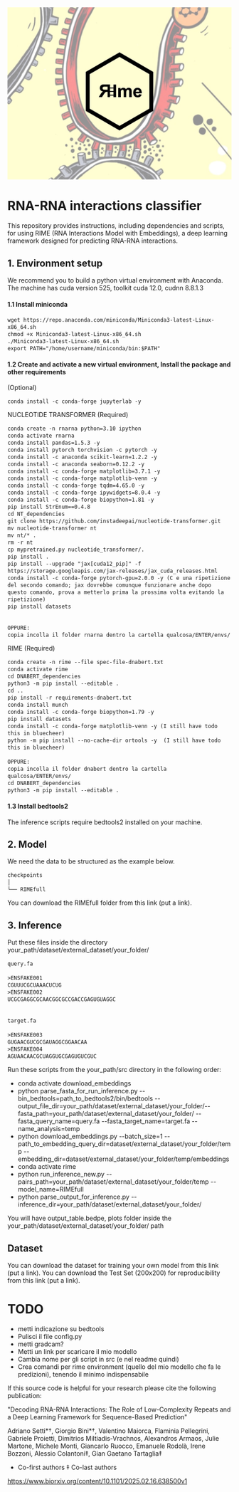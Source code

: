 <img src="RIMElogo.jpg">

# RNA-RNA interactions classifier
This repository provides instructions, including dependencies and scripts, for using RIME (RNA Interactions Model with Embeddings), a deep learning framework designed for predicting RNA-RNA interactions.

## 1. Environment setup 
We recommend you to build a python virtual environment with Anaconda.
The machine has cuda version 525, toolkit cuda 12.0, cudnn 8.8.1.3

#### 1.1 Install miniconda

```
wget https://repo.anaconda.com/miniconda/Miniconda3-latest-Linux-x86_64.sh
chmod +x Miniconda3-latest-Linux-x86_64.sh
./Miniconda3-latest-Linux-x86_64.sh
export PATH="/home/username/miniconda/bin:$PATH"
```

#### 1.2 Create and activate a new virtual environment, Install the package and other requirements


(Optional)
```
conda install -c conda-forge jupyterlab -y
```


NUCLEOTIDE TRANSFORMER (Required)

```
conda create -n rnarna python=3.10 ipython 
conda activate rnarna
conda install pandas=1.5.3 -y
conda install pytorch torchvision -c pytorch -y
conda install -c anaconda scikit-learn=1.2.2 -y
conda install -c anaconda seaborn=0.12.2 -y
conda install -c conda-forge matplotlib=3.7.1 -y
conda install -c conda-forge matplotlib-venn -y
conda install -c conda-forge tqdm=4.65.0 -y
conda install -c conda-forge ipywidgets=8.0.4 -y
conda install -c conda-forge biopython=1.81 -y
pip install StrEnum==0.4.8
cd NT_dependencies
git clone https://github.com/instadeepai/nucleotide-transformer.git
mv nucleotide-transformer nt
mv nt/* .
rm -r nt
cp mypretrained.py nucleotide_transformer/.
pip install .
pip install --upgrade "jax[cuda12_pip]" -f https://storage.googleapis.com/jax-releases/jax_cuda_releases.html
conda install -c conda-forge pytorch-gpu=2.0.0 -y (C e una ripetizione del secondo comando; jax dovrebbe comunque funzionare anche dopo questo comando, prova a metterlo prima la prossima volta evitando la ripetizione)
pip install datasets


OPPURE: 
copia incolla il folder rnarna dentro la cartella qualcosa/ENTER/envs/
``` 

RIME (Required)

```
conda create -n rime --file spec-file-dnabert.txt
conda activate rime
cd DNABERT_dependencies
python3 -m pip install --editable .
cd ..
pip install -r requirements-dnabert.txt
conda install munch
conda install -c conda-forge biopython=1.79 -y
pip install datasets
conda install -c conda-forge matplotlib-venn -y (I still have todo this in bluecheer)
python -m pip install --no-cache-dir ortools -y  (I still have todo this in bluecheer)

OPPURE: 
copia incolla il folder dnabert dentro la cartella qualcosa/ENTER/envs/
cd DNABERT_dependencies
python3 -m pip install --editable .
```

#### 1.3 Install bedtools2
The inference scripts require bedtools2 installed on your machine.

## 2. Model
We need the data to be structured as the example below.

```
checkpoints
│ 
└── RIMEfull
```

You can download the RIMEfull folder from this link (put a link).


## 3. Inference
Put these files inside the directory your_path/dataset/external_dataset/your_folder/

```
query.fa

>ENSFAKE001
CGUUUCGCUAAACUCUG
>ENSFAKE002
UCGCGAGGCGCAACGGCGCCGACCGAGUGUAGGC


target.fa

>ENSFAKE003
GUGAACGUCGCGAUAGGCGGAACAA
>ENSFAKE004
AGUAACAACGCUAGGUGCGAGUGUCGUC
```

Run these scripts from the your_path/src directory in the following order:
- conda activate download_embeddings 
- python parse_fasta_for_run_inference.py --bin_bedtools=path_to_bedtools2/bin/bedtools --output_file_dir=your_path/dataset/external_dataset/your_folder/--fasta_path=your_path/dataset/external_dataset/your_folder/ --fasta_query_name=query.fa --fasta_target_name=target.fa --name_analysis=temp
- python download_embeddings.py --batch_size=1 --path_to_embedding_query_dir=dataset/external_dataset/your_folder/temp --embedding_dir=dataset/external_dataset/your_folder/temp/embeddings
- conda activate rime
- python run_inference_new.py --pairs_path=your_path/dataset/external_dataset/your_folder/temp --model_name=RIMEfull
- python parse_output_for_inference.py --inference_dir=your_path/dataset/external_dataset/your_folder/

You will have output_table.bedpe, plots folder inside the your_path/dataset/external_dataset/your_folder/ path

## Dataset 
You can download the dataset for training your own model from this link (put a link).
You can download the Test Set (200x200) for reproducibility from this link (put a link).

# TODO
- metti indicazione su bedtools
- Pulisci il file config.py
- metti gradcam?
- Metti un link per scaricare il mio modello 
- Cambia nome per gli script in src (e nel readme quindi)
- Crea comandi per rime environment (quello del mio modello che fa le predizioni), tenendo il minimo indispensabile

If this source code is helpful for your research please cite the following publication:

"Decoding RNA-RNA Interactions: The Role of Low-Complexity Repeats and a Deep Learning Framework for Sequence-Based Prediction"

Adriano Setti*†, Giorgio Bini*†, Valentino Maiorca, Flaminia Pellegrini, Gabriele Proietti, Dimitrios Miltiadis-Vrachnos, Alexandros Armaos, Julie Martone, Michele Monti, Giancarlo Ruocco, Emanuele Rodolà, Irene Bozzoni, Alessio Colantoni‡, Gian Gaetano Tartaglia‡

* Co-first authors
‡ Co-last authors

https://www.biorxiv.org/content/10.1101/2025.02.16.638500v1